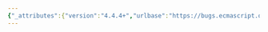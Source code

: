 ```yaml
---
{"_attributes":{"version":"4.4.4+","urlbase":"https://bugs.ecmascript.org/","maintainer":"dherman@mozilla.com"},"bug":{"bug_id":1112,"creation_ts":"2012-12-02 11:18:00 -0800","short_desc":"Eliminate functions returning Reference values from the specification.","delta_ts":"2012-12-21 18:08:23 -0800","product":"Draft for 6th Edition","component":"technical issue","version":"Rev 12: November 22, 2012 Draft","rep_platform":"All","op_sys":"All","bug_status":"RESOLVED","resolution":"FIXED","priority":"Normal","bug_severity":"enhancement","everconfirmed":true,"reporter":{"uid":"waldron.rick","name":"Rick Waldron"},"assigned_to":{"uid":"allen","name":"Allen Wirfs-Brock"},"long_desc":[{"commentid":2979,"comment_count":0,"who":{"uid":"waldron.rick","name":"Rick Waldron"},"bug_when":"2012-12-02 11:18:20 -0800","thetext":"Per Nov 29 Resolution: \n\nConsensus to allow the removal of the spec language w/r to returning reference values"},{"commentid":2999,"comment_count":1,"who":{"uid":"allen","name":"Allen Wirfs-Brock"},"bug_when":"2012-12-07 13:53:22 -0800","thetext":"removed in rev 13 editor's draft"}]}}
---
```

